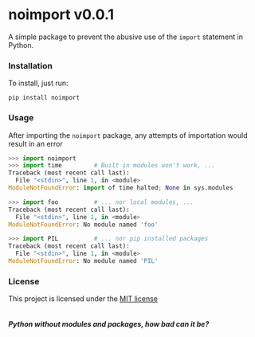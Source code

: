 # noimport v0.0.1
A simple package to prevent the abusive use of the `import` statement in Python.
### Installation
To install, just run:
```
pip install noimport
```
### Usage
After importing the `noimport` package, any attempts of importation would result in an error
```python
>>> import noimport
>>> import time			# Built in modules won't work, ...
Traceback (most recent call last):
  File "<stdin>", line 1, in <module>
ModuleNotFoundError: import of time halted; None in sys.modules

>>> import foo			# ... nor local modules, ...
Traceback (most recent call last):
  File "<stdin>", line 1, in <module>
ModuleNotFoundError: No module named 'foo'

>>> import PIL			# ... nor pip installed packages
Traceback (most recent call last):
  File "<stdin>", line 1, in <module>
ModuleNotFoundError: No module named 'PIL'
```
### License
This project is licensed under the [MIT license](https://github.com/AndyKhang404/noimport/blob/main/LICENSE)\
\
\
***Python without modules and packages, how bad can it be?***
